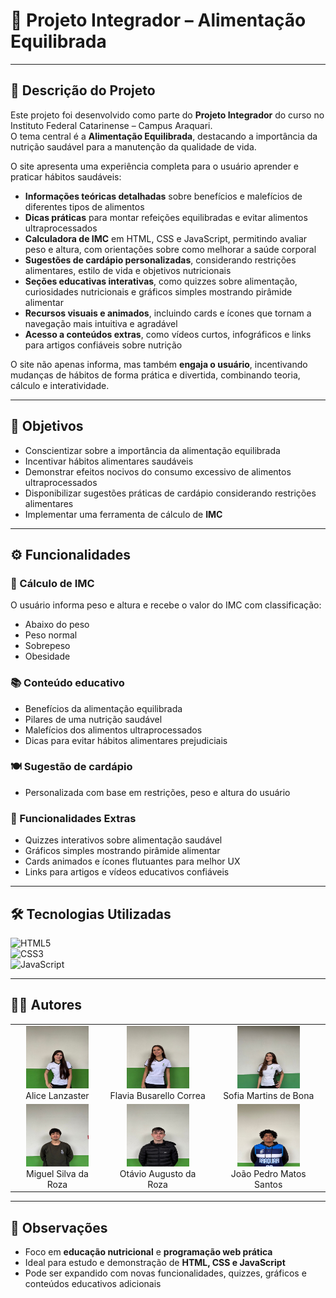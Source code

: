 # 🌱 Projeto Integrador – Alimentação Equilibrada


---

## 📌 Descrição do Projeto
Este projeto foi desenvolvido como parte do **Projeto Integrador** do curso no Instituto Federal Catarinense – Campus Araquari.  
O tema central é a **Alimentação Equilibrada**, destacando a importância da nutrição saudável para a manutenção da qualidade de vida.  

O site apresenta uma experiência completa para o usuário aprender e praticar hábitos saudáveis:  
- **Informações teóricas detalhadas** sobre benefícios e malefícios de diferentes tipos de alimentos  
- **Dicas práticas** para montar refeições equilibradas e evitar alimentos ultraprocessados  
- **Calculadora de IMC** em HTML, CSS e JavaScript, permitindo avaliar peso e altura, com orientações sobre como melhorar a saúde corporal  
- **Sugestões de cardápio personalizadas**, considerando restrições alimentares, estilo de vida e objetivos nutricionais  
- **Seções educativas interativas**, como quizzes sobre alimentação, curiosidades nutricionais e gráficos simples mostrando pirâmide alimentar  
- **Recursos visuais e animados**, incluindo cards e ícones que tornam a navegação mais intuitiva e agradável  
- **Acesso a conteúdos extras**, como vídeos curtos, infográficos e links para artigos confiáveis sobre nutrição  

O site não apenas informa, mas também **engaja o usuário**, incentivando mudanças de hábitos de forma prática e divertida, combinando teoria, cálculo e interatividade.

---

## 🎯 Objetivos
- Conscientizar sobre a importância da alimentação equilibrada  
- Incentivar hábitos alimentares saudáveis  
- Demonstrar efeitos nocivos do consumo excessivo de alimentos ultraprocessados  
- Disponibilizar sugestões práticas de cardápio considerando restrições alimentares  
- Implementar uma ferramenta de cálculo de **IMC**  

---

## ⚙️ Funcionalidades
### 🧮 Cálculo de IMC
O usuário informa peso e altura e recebe o valor do IMC com classificação:  
- Abaixo do peso  
- Peso normal  
- Sobrepeso  
- Obesidade  

### 📚 Conteúdo educativo
- Benefícios da alimentação equilibrada  
- Pilares de uma nutrição saudável  
- Malefícios dos alimentos ultraprocessados  
- Dicas para evitar hábitos alimentares prejudiciais  

### 🍽️ Sugestão de cardápio
- Personalizada com base em restrições, peso e altura do usuário  

### 📝 Funcionalidades Extras
- Quizzes interativos sobre alimentação saudável  
- Gráficos simples mostrando pirâmide alimentar  
- Cards animados e ícones flutuantes para melhor UX  
- Links para artigos e vídeos educativos confiáveis  

---

## 🛠️ Tecnologias Utilizadas
![HTML5](https://img.shields.io/badge/HTML5-%23E34F26?style=for-the-badge&logo=html5&logoColor=white)  
![CSS3](https://img.shields.io/badge/CSS3-%231572B6?style=for-the-badge&logo=css3&logoColor=white)  
![JavaScript](https://img.shields.io/badge/JavaScript-%23F7DF1E?style=for-the-badge&logo=javascript&logoColor=black)  

---

## 👩‍💻 Autores

<div align="center">
  <table>
    <tr>
      <td align="center">
        <img src="https://raw.githubusercontent.com/OtavioAugustodaRoza/NewPI-2k25/87f6f5b9bb6502f8bce6660da6ecc7b5de200fdd/alice.jpeg" width="100" height="100" ><br>
        Alice Lanzaster
      </td>
      <td align="center">
        <img src="https://raw.githubusercontent.com/OtavioAugustodaRoza/NewPI-2k25/87f6f5b9bb6502f8bce6660da6ecc7b5de200fdd/flavia.jpeg" width="100" height="100" ><br>
        Flavia Busarello Correa
      </td>
      <td align="center">
        <img src="https://raw.githubusercontent.com/OtavioAugustodaRoza/NewPI-2k25/87f6f5b9bb6502f8bce6660da6ecc7b5de200fdd/sofia.jpeg" width="100" height="100"><br>
         Sofia Martins de Bona
      </td>
    </tr>
    <tr>
      <td align="center">
        <img src="https://raw.githubusercontent.com/OtavioAugustodaRoza/NewPI-2k25/87f6f5b9bb6502f8bce6660da6ecc7b5de200fdd/miguel.jpeg" width="100" height="100""><br>
        Miguel Silva da Roza
      </td>
      <td align="center">
        <img src="https://raw.githubusercontent.com/OtavioAugustodaRoza/NewPI-2k25/87f6f5b9bb6502f8bce6660da6ecc7b5de200fdd/otavio.jpeg" width="100" height="100" ><br>
        Otávio Augusto da Roza
      </td>
      <td align="center">
        <img src="https://raw.githubusercontent.com/OtavioAugustodaRoza/NewPI-2k25/87f6f5b9bb6502f8bce6660da6ecc7b5de200fdd/joao.jpeg" width="100" height="100" ><br> 
      João Pedro Matos Santos
      </td>
    </tr>
  </table>
</div>



---

## 📌 Observações
- Foco em **educação nutricional** e **programação web prática**  
- Ideal para estudo e demonstração de **HTML, CSS e JavaScript**  
- Pode ser expandido com novas funcionalidades, quizzes, gráficos e conteúdos educativos adicionais
